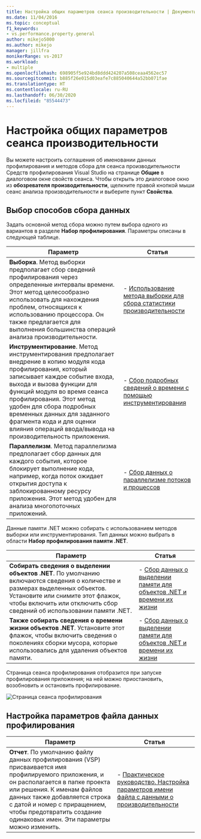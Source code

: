 ```yaml
---
title: Настройка общих параметров сеанса производительности | Документы Майкрософт
ms.date: 11/04/2016
ms.topic: conceptual
f1_keywords:
- vs.performance.property.general
author: mikejo5000
ms.author: mikejo
manager: jillfra
monikerRange: vs-2017
ms.workload:
- multiple
ms.openlocfilehash: 698905f5e924bd8ddd424207a508ceaa4562ec57
ms.sourcegitcommit: b885f26e015d03eafe7c885040644a52bb071fae
ms.translationtype: HT
ms.contentlocale: ru-RU
ms.lasthandoff: 06/30/2020
ms.locfileid: "85544473"
---
```

# <a name="set-general-performance-session-options"></a>Настройка общих параметров сеанса производительности

Вы можете настроить соглашения об именовании данных профилирования и методов сбора для сеанса производительности Средств профилирования Visual Studio на странице **Общие** в диалоговом окне свойств сеанса. Чтобы открыть это диалоговое окно из **обозревателя производительности**, щелкните правой кнопкой мыши сеанс анализа производительности и выберите пункт **Свойства**.

## <a name="choosing-data-collection-methods"></a>Выбор способов сбора данных

Задать основной метод сбора можно путем выбора одного из вариантов в разделе **Набор профилирования**. Параметры описаны в следующей таблице.

|Параметр|Статья|
|-|-|
|**Выборка**. Метод выборки предполагает сбор сведений профилирования через определенные интервалы времени. Этот метод целесообразно использовать для нахождения проблем, относящихся к использованию процессора. Он также предлагается для выполнения большинства операций анализа производительности.|- [Использование метода выборки для сбора статистики производительности](../profiling/collecting-performance-statistics-by-using-sampling.md)|
|**Инструментирование**. Метод инструментирования предполагает внедрение в копию модуля кода профилирования, который записывает каждое событие входа, выхода и вызова функции для функций модуля во время сеанса профилирования. Этот метод удобен для сбора подробных временных данных для заданного фрагмента кода и для оценки влияния операций ввода/вывода на производительность приложения.|- [Сбор подробных сведений о времени с помощью инструментирования](../profiling/collecting-detailed-timing-data-by-using-instrumentation.md)|
|**Параллелизм**. Метод параллелизма предполагает сбор данных для каждого события, которое блокирует выполнение кода, например, когда поток ожидает открытия доступа к заблокированному ресурсу приложения. Этот метод удобен для анализа многопоточных приложений.|- [Сбор данных о параллелизме потоков и процессов](../profiling/collecting-thread-and-process-concurrency-data.md)|

 Данные памяти .NET можно собирать с использованием методов выборки или инструментирования. Тип данных можно выбрать в области **Набор профилирования памяти .NET**.

|Параметр|Статья|
|-|-|
|**Собирать сведения о выделении объектов .NET**. По умолчанию включаются сведения о количестве и размерах выделенных объектов. Установите или снимите этот флажок, чтобы включить или отключить сбор сведений об использовании памяти .NET. |- [Сбор данных о выделении памяти для объектов .NET и времени их жизни](../profiling/collecting-dotnet-memory-allocation-and-lifetime-data.md)|
|**Также собирать сведения о времени жизни объектов .NET**. Установите этот флажок, чтобы включить сведения о поколениях сборки мусора, которые использовались для удаления объектов памяти.|- [Сбор данных о выделении памяти для объектов .NET и времени их жизни](../profiling/collecting-dotnet-memory-allocation-and-lifetime-data.md) |

 Страница сеанса профилирования отобразится при запуске профилирования приложения; на ней можно приостановить, возобновить и остановить профилирование.

 ![Страница сеанса профилирования](../profiling/media/prof_profilingsessionpage.png "PROF_ProfilingSessionPage")

## <a name="set-profiling-data-file-options"></a>Настройка параметров файла данных профилирования

|Параметр|Статья|
|-|-|
|**Отчет**. По умолчанию файлу данных профилирования (VSP) присваивается имя профилируемого приложения, и он располагается в папке проекта или решения. К именам файлов данных также добавляется строка с датой и номер с приращением, чтобы предотвратить создание одинаковых имен. Эти параметры можно изменить.|- [Практическое руководство. Настройка параметров имени файла с данными о производительности](../profiling/how-to-set-performance-data-file-name-options.md)|
